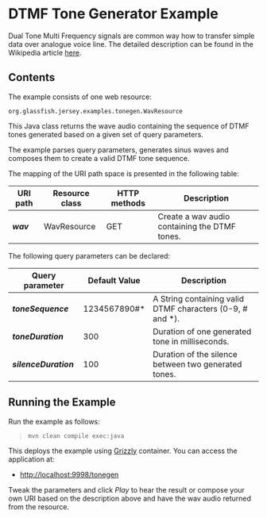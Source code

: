 <!--

    DO NOT ALTER OR REMOVE COPYRIGHT NOTICES OR THIS HEADER.

    Copyright (c) 2015 Oracle and/or its affiliates. All rights reserved.

    The contents of this file are subject to the terms of either the GNU
    General Public License Version 2 only ("GPL") or the Common Development
    and Distribution License("CDDL") (collectively, the "License").  You
    may not use this file except in compliance with the License.  You can
    obtain a copy of the License at
    http://glassfish.java.net/public/CDDL+GPL_1_1.html
    or packager/legal/LICENSE.txt.  See the License for the specific
    language governing permissions and limitations under the License.

    When distributing the software, include this License Header Notice in each
    file and include the License file at packager/legal/LICENSE.txt.

    GPL Classpath Exception:
    Oracle designates this particular file as subject to the "Classpath"
    exception as provided by Oracle in the GPL Version 2 section of the License
    file that accompanied this code.

    Modifications:
    If applicable, add the following below the License Header, with the fields
    enclosed by brackets [] replaced by your own identifying information:
    "Portions Copyright [year] [name of copyright owner]"

    Contributor(s):
    If you wish your version of this file to be governed by only the CDDL or
    only the GPL Version 2, indicate your decision by adding "[Contributor]
    elects to include this software in this distribution under the [CDDL or GPL
    Version 2] license."  If you don't indicate a single choice of license, a
    recipient has the option to distribute your version of this file under
    either the CDDL, the GPL Version 2 or to extend the choice of license to
    its licensees as provided above.  However, if you add GPL Version 2 code
    and therefore, elected the GPL Version 2 license, then the option applies
    only if the new code is made subject to such option by the copyright
    holder.

-->

DTMF Tone Generator Example
===========================

Dual Tone Multi Frequency signals are common way how to transfer simple
data over analogue voice line. The detailed description can be found in
the Wikipedia article
[here](http://en.wikipedia.org/wiki/Dual-tone_multi-frequency_signaling).

Contents
--------

The example consists of one web resource:

`org.glassfish.jersey.examples.tonegen.WavResource`

This Java class returns the wave audio containing the sequence of
DTMF tones generated based on a given set of query parameters.

The example parses query parameters, generates sinus waves and composes
them to create a valid DTMF tone sequence.

The mapping of the URI path space is presented in the following table:

URI path       | Resource class   | HTTP methods   | Description
-------------- | ---------------- | -------------- | -----------------------------------------------
**_wav_**      | WavResource      | GET            | Create a wav audio containing the DTMF tones.

The following query parameters can be declared:

Query parameter         | Default Value    | Description
----------------------- | ---------------- | -------------------------------------------------------------
**_toneSequence_**      | 1234567890\#\*   | A String containing valid DTMF characters (0-9, \# and \*).
**_toneDuration_**      | 300              | Duration of one generated tone in milliseconds.
**_silenceDuration_**   | 100              | Duration of the silence between two generated tones.

Running the Example
-------------------

Run the example as follows:

>     mvn clean compile exec:java

This deploys the example using [Grizzly](http://grizzly.java.net/) container. You can access the application at:

-   <http://localhost:9998/tonegen>

Tweak the parameters and click *Play* to hear the result or compose your
own URI based on the description above and have the wav audio returned
from the resource.
